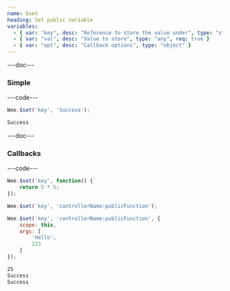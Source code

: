 ```yaml
---
name: $set
heading: Set public variable
variables:
  - { var: "key", desc: "Reference to store the value under", type: "string", req: true }
  - { var: "val", desc: "Value to store", type: "any", req: true }
  - { var: "opt", desc: "Callback options", type: "object" }
---
```


---doc---

### Simple

---code---

```javascript
Wee.$set('key', 'Success');
```

```html
Success
```

---doc---

### Callbacks

---code---

```javascript
Wee.$set('key', function() {
	return 5 * 5;
});

Wee.$set('key', 'controllerName:publicFunction');

Wee.$set('key', 'controllerName:publicFunction', {
	scope: this,
	args: [
		'Hello',
		123
	]
});
```

```html
25
Success
Success
```
